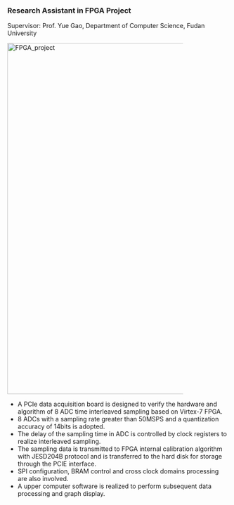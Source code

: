 ### Research Assistant in FPGA Project

Supervisor: Prof. Yue Gao, Department of Computer Science, Fudan University

<img src="https://fzh1996.github.io/images/FPGA_project.png" alt="FPGA_project" width="1000" height="800" style="max-width: 400px" class="left" data-proofer-ignore>
  
  - A PCIe data acquisition board is designed to verify the hardware and algorithm of 8 ADC time interleaved sampling based on Virtex-7 FPGA.
  - 8 ADCs with a sampling rate greater than 50MSPS and a quantization accuracy of 14bits is adopted. 
  - The delay of the sampling time in ADC is controlled by clock registers to realize interleaved sampling.  
  - The sampling data is transmitted to FPGA internal calibration algorithm with JESD204B protocol and is transferred to the hard disk for storage through the PCIE interface.
  - SPI configuration, BRAM control and cross clock domains processing are also involved.
  - A upper computer software is realized to perform subsequent data processing and graph display.
